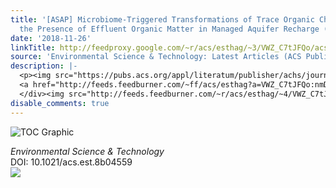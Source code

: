 ```yaml
---
title: '[ASAP] Microbiome-Triggered Transformations of Trace Organic Chemicals in
  the Presence of Effluent Organic Matter in Managed Aquifer Recharge (MAR) Systems'
date: '2018-11-26'
linkTitle: http://feedproxy.google.com/~r/acs/esthag/~3/VWZ_C7tJFQo/acs.est.8b04559
source: 'Environmental Science & Technology: Latest Articles (ACS Publications)'
description: |-
  <p><img src="https://pubs.acs.org/appl/literatum/publisher/achs/journals/content/esthag/0/esthag.ahead-of-print/acs.est.8b04559/20181126/images/medium/es-2018-04559t_0006.gif" alt="TOC Graphic"/></p><div><cite>Environmental Science & Technology</cite></div><div>DOI: 10.1021/acs.est.8b04559</div><div class="feedflare">
  <a href="http://feeds.feedburner.com/~ff/acs/esthag?a=VWZ_C7tJFQo:nmDYGz-5z1E:yIl2AUoC8zA"><img src="http://feeds.feedburner.com/~ff/acs/esthag?d=yIl2AUoC8zA" border="0"></img></a>
  </div><img src="http://feeds.feedburner.com/~r/acs/esthag/~4/VWZ_C7tJFQo" height="1" width="1" ...
disable_comments: true
---
```

<p><img src="https://pubs.acs.org/appl/literatum/publisher/achs/journals/content/esthag/0/esthag.ahead-of-print/acs.est.8b04559/20181126/images/medium/es-2018-04559t_0006.gif" alt="TOC Graphic"/></p><div><cite>Environmental Science & Technology</cite></div><div>DOI: 10.1021/acs.est.8b04559</div><div class="feedflare">
<a href="http://feeds.feedburner.com/~ff/acs/esthag?a=VWZ_C7tJFQo:nmDYGz-5z1E:yIl2AUoC8zA"><img src="http://feeds.feedburner.com/~ff/acs/esthag?d=yIl2AUoC8zA" border="0"></img></a>
</div><img src="http://feeds.feedburner.com/~r/acs/esthag/~4/VWZ_C7tJFQo" height="1" width="1" ...